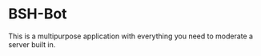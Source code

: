 # BSH-Bot
This is a multipurpose application with everything you need to moderate a server built in.
